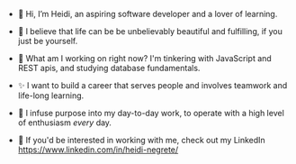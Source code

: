 - 👋 Hi, I’m Heidi, an aspiring software developer and a lover of learning.
- 🌱 I believe that life can be be unbelievably beautiful and fulfilling, if you just be yourself.
- :wrench: What am I working on right now? I'm tinkering with JavaScript and REST apis, and studying database fundamentals. 

- ✨ I want to build a career that serves people and involves teamwork and life-long learning. 
- 💞️ I infuse purpose into my day-to-day work, to operate with a high level of enthusiasm <em>every</em> day.

- 💼 If you'd be interested in working with me, check out my LinkedIn https://www.linkedin.com/in/heidi-negrete/
